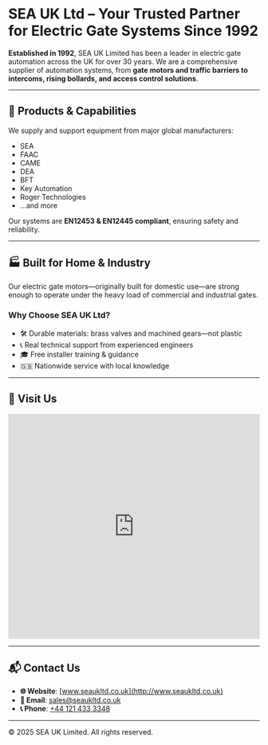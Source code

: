 # SEA UK Ltd – Your Trusted Partner for Electric Gate Systems Since 1992

**Established in 1992**, SEA UK Limited has been a leader in electric gate automation across the UK for over 30 years. We are a comprehensive supplier of automation systems, from **gate motors and traffic barriers to intercoms, rising bollards, and access control solutions**.

---

## 🔧 Products & Capabilities

We supply and support equipment from major global manufacturers:

- SEA
- FAAC
- CAME
- DEA
- BFT
- Key Automation
- Roger Technologies
- ...and more

Our systems are **EN12453 & EN12445 compliant**, ensuring safety and reliability.

---

## 🏭 Built for Home & Industry

Our electric gate motors—originally built for domestic use—are strong enough to operate under the heavy load of commercial and industrial gates.

### Why Choose SEA UK Ltd?

- 🛠️ Durable materials: brass valves and machined gears—not plastic
- 📞 Real technical support from experienced engineers
- 🎓 Free installer training & guidance
- 🇬🇧 Nationwide service with local knowledge

---

## 🧭 Visit Us

<iframe src="https://www.google.com/maps/embed?pb=!1m18!1m12!1m3!1d2434.0482357176297!2d-1.9234119999999995!3d52.405801999999994!2m3!1f0!2f0!3f0!3m2!1i1024!2i768!4f13.1!3m3!1m2!1s0x4870bef5b778904d%3A0xd6e1b3c5e2185a4e!2sSEA%20UK%20Limited!5e0!3m2!1sen!2snl!4v1746694025697!5m2!1sen!2snl" width="100%" height="450" style="border:0;" allowfullscreen="" loading="lazy" referrerpolicy="no-referrer-when-downgrade"></iframe>

---

## 📬 Contact Us

- **🌐 Website**: [www.seaukltd.co.uk](http://www.seaukltd.co.uk)
- **📧 Email**: [sales@seaukltd.co.uk](mailto:sales@seaukltd.co.uk)
- **📞 Phone**: [+44 121 433 3348](tel:+441214333348)

---

© 2025 SEA UK Limited. All rights reserved.
